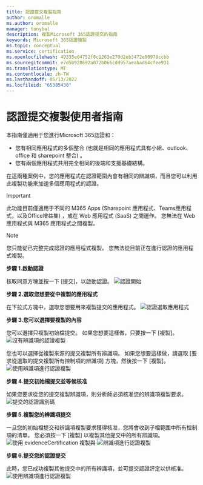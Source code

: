 ```yaml
---
title: 認證提交複製指南
author: oromalle
ms.author: oromalle
manager: tonybal
description: 複製Microsoft 365認證提交的指南
keywords: Microsoft 365認證複製
ms.topic: conceptual
ms.service: certification
ms.openlocfilehash: 49335e04752f8c1263e270d2eb3472e00978ccbb
ms.sourcegitcommit: e7d5b928692a072b066cdd957aeabad64cfee931
ms.translationtype: MT
ms.contentlocale: zh-TW
ms.lasthandoff: 05/13/2022
ms.locfileid: "65385430"
---
```

# <a name="certification-submission-cloning-user-guide"></a>認證提交複製使用者指南
本指南僅適用于您進行Microsoft 365認證和：
- 您有相同應用程式的多個整合 (也就是相同的應用程式具有小組、outlook、office 和 sharepoint 整合) 。
- 您有兩個應用程式共用完全相同的後端和支援基礎結構。 

在這兩種案例中，您的應用程式在認證範圍內會有相同的辨識項，而且您可以利用此複製功能來加速多個應用程式的認證。 

>[!IMPORTANT]
>此功能目前僅適用于不同的 M365 Apps (Sharepoint 應用程式、Teams應用程式，以及Office增益集) ，或在 Web 應用程式 (SaaS) 之間運作。 您無法在 Web 應用程式與 M365 應用程式之間複製。

>[!NOTE]
>您只能從已完整完成認證的應用程式複製。 您無法從目前正在進行認證的應用程式複製。

**步驟 1.啟動認證**

核取同意方塊並按一下 [提交]，以啟動認證。
![認證開始](../media/CertStartConsent.png)


**步驟 2.選取您想要從中複製的應用程式**

在下拉式方塊中，選取您想要用來複製提交的應用程式。
![認證選取應用程式](../media/CertSelectApp.png)


**步驟 3.您可以選擇要複製的內容**

您可以選擇只複製初始檔提交。 如果您想要這樣做，只要按一下 [複製]。
![沒有辨識項的認證複製](../media/CertCloneNoEvidence.png)

您也可以選擇從複製來源的提交複製所有辨識項。 如果您想要這樣做，請選取 [要求從選取的提交複製所有控制項的辨識項] 方塊，然後按一下 [複製]。
![使用辨識項進行認證複製](../media/CertCloneWithEvidence.png)


**步驟 4.提交初始檔提交並等候核准**

如果您要求從您的提交複製辨識項，則分析師必須核准您的辨識項複製要求。
![提交的認證識別碼](../media/IDSSubmitted.png)


**步驟 5.複製您的辨識項提交**

一旦您的初始檔提交和辨識項複製要求獲得核准，您將會收到子檔範圍中所有控制項的清單。 您必須按一下 [複製] 以複製其他提交中的所有辨識項。
![使用 evidenceCertification 複製與 ](../media/CertCloneApproved.png)
 ![ 辨識項進行認證複製](../media/CertCloneApprovedCopied.png)


**步驟 6.提交您的認證提交**

此時，您已成功複製其他提交中的所有辨識項，並可提交認證評定以供核准。
![使用辨識項進行認證複製](../media/CertCloneApprovedCopiedSubmit.png)
